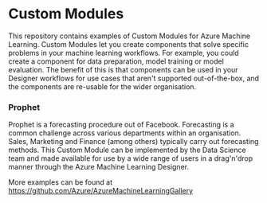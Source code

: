 # Custom Modules

This repository contains examples of Custom Modules for Azure Machine Learning. Custom Modules let you create components that solve specific problems in your machine learning workflows. For example, you could create a component for data preparation, model training or model evaluation. The benefit of this is that components can be used in your Designer workflows for use cases that aren't supported out-of-the-box, and the components are re-usable for the wider organisation. 

### Prophet <br />
Prophet is a forecasting procedure out of Facebook. Forecasting is a common challenge across various departments within an organisation. Sales, Marketing and Finance (among others) typically carry out forecasting methods. This Custom Module can be implemented by the Data Science team and made available for use by a wide range of users in a drag'n'drop manner through the Azure Machine Learning Designer.

More examples can be found at https://github.com/Azure/AzureMachineLearningGallery
